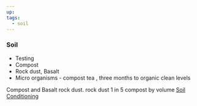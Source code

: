 ```yaml
---
up: 
tags:
  - soil
---
```

### Soil

 - Testing
 - Compost
 - Rock dust, Basalt
 - Micro organisms - compost tea , three months to organic clean levels

Compost and Basalt rock dust. rock dust 1 in 5 compost by volume 
[Soil Conditioning](http://www.networkearth.org/videos/Soil_Conditioning.html)